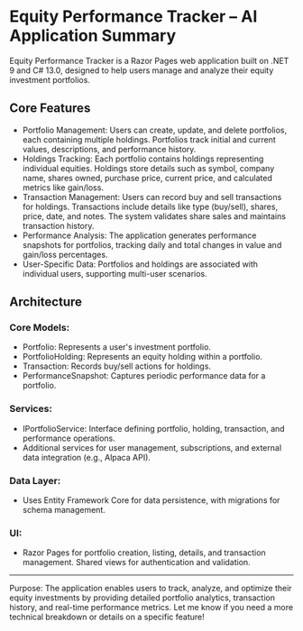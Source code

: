 # Equity Performance Tracker – AI Application Summary
Equity Performance Tracker is a Razor Pages web application built on .NET 9 and C# 13.0, designed to help users manage and analyze their equity investment portfolios.
## Core Features ##
-	Portfolio Management:
Users can create, update, and delete portfolios, each containing multiple holdings. Portfolios track initial and current values, descriptions, and performance history.
-	Holdings Tracking:
Each portfolio contains holdings representing individual equities. Holdings store details such as symbol, company name, shares owned, purchase price, current price, and calculated metrics like gain/loss.
-	Transaction Management:
Users can record buy and sell transactions for holdings. Transactions include details like type (buy/sell), shares, price, date, and notes. The system validates share sales and maintains transaction history.
-	Performance Analysis:
The application generates performance snapshots for portfolios, tracking daily and total changes in value and gain/loss percentages.
-	User-Specific Data:
Portfolios and holdings are associated with individual users, supporting multi-user scenarios.
## Architecture
###	Core Models:
-	Portfolio: Represents a user's investment portfolio.
-	PortfolioHolding: Represents an equity holding within a portfolio.
-	Transaction: Records buy/sell actions for holdings.
-	PerformanceSnapshot: Captures periodic performance data for a portfolio.
### Services:
-	IPortfolioService: Interface defining portfolio, holding, transaction, and performance operations.
-	Additional services for user management, subscriptions, and external data integration (e.g., Alpaca API).
###	Data Layer:
- Uses Entity Framework Core for data persistence, with migrations for schema management.
###	UI:
- Razor Pages for portfolio creation, listing, details, and transaction management. Shared views for authentication and validation.
---
Purpose:
The application enables users to track, analyze, and optimize their equity investments by providing detailed portfolio analytics, transaction history, and real-time performance metrics.
Let me know if you need a more technical breakdown or details on a specific feature!


